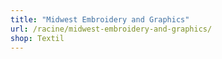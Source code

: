 ```yaml
---
title: "Midwest Embroidery and Graphics"
url: /racine/midwest-embroidery-and-graphics/
shop: Textil
---
```

